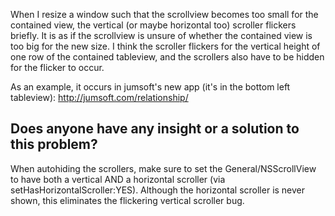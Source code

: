 

When I resize a window such that the scrollview becomes too small for the contained view, the vertical (or maybe horizontal too) scroller flickers briefly. It is as if the scrollview is unsure of whether the contained view is too big for the new size. I think the scroller flickers for the vertical height of one row of the contained tableview, and the scrollers also have to be hidden for the flicker to occur.

As an example, it occurs in jumsoft's new app (it's in the bottom left tableview):
http://jumsoft.com/relationship/

Does anyone have any insight or a solution to this problem?
----

When autohiding the scrollers, make sure to set the General/NSScrollView to have both a vertical AND a horizontal scroller (via setHasHorizontalScroller:YES). Although the horizontal scroller is never shown, this eliminates the flickering vertical scroller bug.